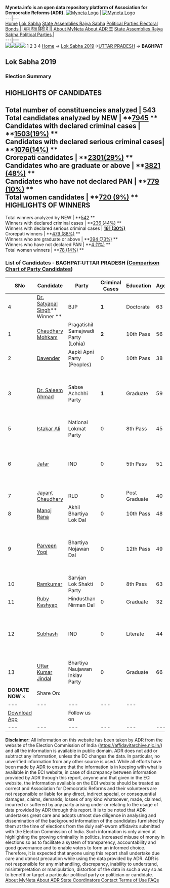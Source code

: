 **Myneta.info is an open data repository platform of Association for Democratic Reforms (ADR).**
[![Myneta Logo](https://www.myneta.info/lib/img/myneta-logo.png)](https://www.myneta.info/) | [![Myneta Logo](https://www.myneta.info/lib/img/adr-logo.png)](https://adrindia.org)  
---|---  
[Home](https://www.myneta.info/) [Lok Sabha](https://www.myneta.info/#ls "Lok Sabha") [ State Assemblies ](https://www.myneta.info/#sa "State Assemblies") [Rajya Sabha](https://www.myneta.info/#rs "Rajya Sabha") [Political Parties ](https://www.myneta.info/party "Political Parties") [ Electoral Bonds ](https://www.myneta.info/electoral_bonds "Electoral Bonds") [ || माय नेता हिंदी में || ](https://translate.google.co.in/translate?prev=hp&hl=en&js=y&u=www.myneta.info&sl=en&tl=hi&history_state0=) [ About MyNeta ](https://adrindia.org/content/about-myneta) [ About ADR ](https://adrindia.org/about-adr/who-we-are) [☰](javascript:void\(0\))
[ State Assemblies ](https://www.myneta.info/#sa "State Assemblies") [ Rajya Sabha ](https://www.myneta.info/#rs "Rajya Sabha") [ Political Parties ](https://www.myneta.info/party "Political Parties")
|   
---|---  
![](https://www.myneta.info/lib/img/banner/banner-1.png)![](https://www.myneta.info/lib/img/banner/banner-2.png)![](https://www.myneta.info/lib/img/banner/banner-3.png)![](https://www.myneta.info/lib/img/banner/banner-4.png)
1  2  3  4 
[Home](https://www.myneta.info/) → [Lok Sabha 2019](https://www.myneta.info/LokSabha2019/)→[UTTAR PRADESH](https://www.myneta.info/LokSabha2019/index.php?action=show_constituencies&state_id=57) → **BAGHPAT**
### 
## Lok Sabha 2019
###  Election Summary 
HIGHLIGHTS OF CANDIDATES  
---  
Total number of constituencies analyzed |  543   
Total candidates analyzed by NEW | **[7945](https://www.myneta.info/LokSabha2019/index.php?action=summary&subAction=candidates_analyzed&sort=candidate#summary) **  
Candidates with declared criminal cases | **[1503(19%)](https://www.myneta.info/LokSabha2019/index.php?action=summary&subAction=crime&sort=candidate#summary) **  
Candidates with declared serious criminal cases| **[1076(14%)](https://www.myneta.info/LokSabha2019/index.php?action=summary&subAction=serious_crime&sort=candidate#summary) **  
Crorepati candidates | **[2301(29%)](https://www.myneta.info/LokSabha2019/index.php?action=summary&subAction=crorepati&sort=candidate#summary) **  
Candidates who are graduate or above | **[3821 (48%)](https://www.myneta.info/LokSabha2019/index.php?action=summary&subAction=education&sort=candidate#summary) **  
Candidates who have not declared PAN | **[779 (10%)](https://www.myneta.info/LokSabha2019/index.php?action=summary&subAction=without_pan&sort=candidate#summary) **  
Total women candidates | **[720 (9%)](https://www.myneta.info/LokSabha2019/index.php?action=summary&subAction=women_candidate&sort=candidate#summary) **  
HIGHLIGHTS OF WINNERS  
---  
Total winners analyzed by NEW | **[542](https://www.myneta.info/LokSabha2019/index.php?action=summary&subAction=winner_analyzed&sort=candidate#summary) **  
Winners with declared criminal cases | **[236 (44%)](https://www.myneta.info/LokSabha2019/index.php?action=summary&subAction=winner_crime&sort=candidate#summary) **  
Winners with declared serious criminal cases | **[161 (30%)](https://www.myneta.info/LokSabha2019/index.php?action=summary&subAction=winner_serious_crime&sort=candidate#summary)**  
Crorepati winners | **[479 (88%)](https://www.myneta.info/LokSabha2019/index.php?action=summary&subAction=winner_crorepati&sort=candidate#summary) **  
Winners who are graduate or above | **[394 (73%)](https://www.myneta.info/LokSabha2019/index.php?action=summary&subAction=winner_education&sort=candidate#summary) **  
Winners who have not declared PAN | **[4 (1%)](https://www.myneta.info/LokSabha2019/index.php?action=summary&subAction=winner_without_pan&sort=candidate#summary) **  
Total women winners | **[78 (14%)](https://www.myneta.info/LokSabha2019/index.php?action=summary&subAction=winner_women&sort=candidate#summary) **  
### List of Candidates - BAGHPAT:UTTAR PRADESH ([Comparison Chart of Party Candidates](https://www.myneta.info/LokSabha2019/comparisonchart.php?constituency_id=873))
SNo | Candidate| Party| Criminal Cases| Education| Age| Total Assets| Liabilities  
---|---|---|---|---|---|---|---  
4  | [Dr. Satyapal Singh](https://www.myneta.info/LokSabha2019/candidate.php?candidate_id=6144)** Winner ** | BJP | **1** | Doctorate| 63 | Rs 7,81,95,793 ~ 7 Crore+ | Rs 0 ~   
1  | [Chaudhary Mohkam](https://www.myneta.info/LokSabha2019/candidate.php?candidate_id=6146) | Pragatishil Samajwadi Party (Lohia) | **2** | 10th Pass| 56 | Rs 66,000 ~ 66 Thou+ | Rs 0 ~   
2  | [Davender](https://www.myneta.info/LokSabha2019/candidate.php?candidate_id=6150) | Aapki Apni Party (Peoples) | 0 | 10th Pass| 38 | Rs 12,64,900 ~ 12 Lacs+ | Rs 5,50,000 ~ 5 Lacs+  
3  | [Dr. Saleem Ahmad](https://www.myneta.info/LokSabha2019/candidate.php?candidate_id=4778) | Sabse Achchhi Party | **1** | Graduate| 59 | ![](https://myneta.info/image_v2.php?myneta_folder=LokSabha2019&candidate_id=4778&col=ta) | ![](https://myneta.info/image_v2.php?myneta_folder=LokSabha2019&candidate_id=4778&col=lia)  
5  | [Istakar Ali](https://www.myneta.info/LokSabha2019/candidate.php?candidate_id=6147) | National Lokmat Party | 0 | 8th Pass| 45 | Rs 11,11,500 ~ 11 Lacs+ | Rs 0 ~   
6  | [Jafar](https://www.myneta.info/LokSabha2019/candidate.php?candidate_id=6152) | IND | 0 | 5th Pass| 51 | ![](https://myneta.info/image_v2.php?myneta_folder=LokSabha2019&candidate_id=6152&col=ta) | ![](https://myneta.info/image_v2.php?myneta_folder=LokSabha2019&candidate_id=6152&col=lia)  
7  | [Jayant Chaudhary](https://www.myneta.info/LokSabha2019/candidate.php?candidate_id=5469) | RLD | 0 | Post Graduate| 40 | Rs 27,50,23,812 ~ 27 Crore+ | Rs 2,92,42,618 ~ 2 Crore+  
8  | [Manoj Rana](https://www.myneta.info/LokSabha2019/candidate.php?candidate_id=6153) | Akhil Bhartiya Lok Dal | 0 | 10th Pass| 48 | Rs 1,64,75,000 ~ 1 Crore+ | Rs 70,000 ~ 70 Thou+  
9  | [Parveen Yogi](https://www.myneta.info/LokSabha2019/candidate.php?candidate_id=6148) | Bhartiya Nojawan Dal | 0 | 12th Pass| 49 | ![](https://myneta.info/image_v2.php?myneta_folder=LokSabha2019&candidate_id=6148&col=ta) | ![](https://myneta.info/image_v2.php?myneta_folder=LokSabha2019&candidate_id=6148&col=lia)  
10  | [Ramkumar](https://www.myneta.info/LokSabha2019/candidate.php?candidate_id=6149) | Sarvjan Lok Shakti Party | 0 | 8th Pass| 63 | Rs 10,66,000 ~ 10 Lacs+ | Rs 0 ~   
11  | [Ruby Kashyap](https://www.myneta.info/LokSabha2019/candidate.php?candidate_id=6151) | Hindusthan Nirman Dal | 0 | Graduate| 32 | Rs 28,60,000 ~ 28 Lacs+ | Rs 2,00,000 ~ 2 Lacs+  
12  | [Subhash](https://www.myneta.info/LokSabha2019/candidate.php?candidate_id=5470) | IND | 0 | Literate| 44 | ![](https://myneta.info/image_v2.php?myneta_folder=LokSabha2019&candidate_id=5470&col=ta) | ![](https://myneta.info/image_v2.php?myneta_folder=LokSabha2019&candidate_id=5470&col=lia)  
13  | [Uttar Kumar Jindal](https://www.myneta.info/LokSabha2019/candidate.php?candidate_id=6145) | Bhartiya Naujawan Inklav Party | 0 | Graduate| 66 | Rs 1,54,68,070 ~ 1 Crore+ | Rs 0 ~   
|  **DONATE NOW** × |  Share On:  | [](https://api.whatsapp.com/send?text=https%3A%2F%2Fmyneta.info%2Fpunjab2022%2Findex.php%3Faction%3Dshow_constituencies%26state_id%3D19) | [](https://www.facebook.com/sharer/sharer.php?u=https%3A%2F%2Fmyneta.info%2Fpunjab2022%2Findex.php%3Faction%3Dshow_constituencies%26state_id%3D19) | [](https://twitter.com/share?url=https%3A%2F%2Fmyneta.info%2Fpunjab2022%2Findex.php%3Faction%3Dshow_constituencies%26state_id%3D19)  
---|---|---|---|---  
| [ Download App ](https://play.google.com/store/apps/details?id=com.webrosoft.myneta1&pcampaignid=pcampaignidMKT-Other-global-all-co-prtnr-py-PartBadge-Mar2515-1) | [](https://play.google.com/store/apps/details?id=com.webrosoft.myneta1&pcampaignid=pcampaignidMKT-Other-global-all-co-prtnr-py-PartBadge-Mar2515-1) |  Follow us on  | [](https://www.facebook.com/adrindia.org/) | [](https://twitter.com/adrspeaks) | [](https://groups.google.com/g/national-election-watch?hl=en&pli=1) | [](https://www.instagram.com/adrspeaks/) | [](https://www.youtube.com/user/adrspeaks) | [](https://sharechat.com/profile/adrspeaks)  
---|---|---|---|---|---|---|---|---  
**Disclaimer:** All information on this website has been taken by ADR from the website of the Election Commission of India (https://affidavitarchive.nic.in/) and all the information is available in public domain. ADR does not add or subtract any information, unless the EC changes the data. In particular, no unverified information from any other source is used. While all efforts have been made by ADR to ensure that the information is in keeping with what is available in the ECI website, in case of discrepancy between information provided by ADR through this report, anyone and that given in the ECI website, the information available on the ECI website should be treated as correct and Association for Democratic Reforms and their volunteers are not responsible or liable for any direct, indirect special, or consequential damages, claims, demands, losses of any kind whatsoever, made, claimed, incurred or suffered by any party arising under or relating to the usage of data provided by ADR through this report. It is to be noted that ADR undertakes great care and adopts utmost due diligence in analysing and dissemination of the background information of the candidates furnished by them at the time of elections from the duly self-sworn affidavits submitted with the Election Commission of India. Such information is only aimed at highlighting the growing criminality in politics, increased misuse of money in elections so as to facilitate a system of transparency, accountability and good governance and to enable voters to form an informed choice. Therefore, it is expected that anyone using this report shall undertake due care and utmost precaution while using the data provided by ADR. ADR is not responsible for any mishandling, discrepancy, inability to understand, misinterpretation or manipulation, distortion of the data in such a way so as to benefit or target a particular political party or politician or candidate. 
[ About MyNeta ](https://adrindia.org/content/about-myneta) [ About ADR ](https://adrindia.org/about-adr/who-we-are) [ State Coordinators ](https://adrindia.org/about-adr/state-coordinators) [ Contact ](https://adrindia.org/contact-us) [ Terms of Use ](https://adrindia.org/content/adr-terms-use) [ FAQs ](https://adrindia.org/content/faqs)
